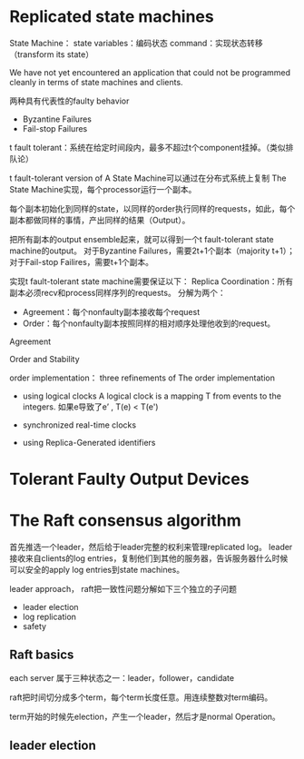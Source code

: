 # Replicated state machines

State Machine：
state variables：编码状态
command：实现状态转移（transform its state）

We have not yet encountered an application that could not be
programmed cleanly in terms of state machines
and clients.

两种具有代表性的faulty behavior
- Byzantine Failures
- Fail-stop Failures

t fault tolerant：系统在给定时间段内，最多不超过t个component挂掉。（类似排队论）

t fault-tolerant version of A State Machine可以通过在分布式系统上复制
The State Machine实现，每个processor运行一个副本。

每个副本初始化到同样的state，以同样的order执行同样的requests，如此，每个副本都做同样的事情，产出同样的结果（Output）。

把所有副本的output ensemble起来，就可以得到一个t fault-tolerant state machine的output。
对于Byzantine Failures，需要2t+1个副本（majority t+1）；
对于Fail-stop Failires，需要t+1个副本。

实现t fault-tolerant state machine需要保证以下：
Replica Coordination：所有副本必须recv和process同样序列的requests。
分解为两个：
- Agreement：每个nonfaulty副本接收每个request
- Order：每个nonfaulty副本按照同样的相对顺序处理他收到的request。

Agreement

Order and Stability

order implementation：
three refinements of The order implementation
- using logical clocks
A logical clock is a mapping T from events to the integers.
如果e导致了e’ , T(e) < T(e')


- synchronized real-time clocks
- using Replica-Generated identifiers


# Tolerant Faulty Output Devices



# The Raft consensus algorithm
首先推选一个leader，然后给于leader完整的权利来管理replicated log。
leader接收来自clients的log entries，复制他们到其他的服务器，告诉服务器什么时候可以安全的apply
 log entries到state machines。

leader approach， raft把一致性问题分解如下三个独立的子问题
- leader election
- log replication
- safety

## Raft basics
each server 属于三种状态之一：leader，follower，candidate

raft把时间切分成多个term，每个term长度任意。用连续整数对term编码。

term开始的时候先election，产生一个leader，然后才是normal Operation。

## leader election
